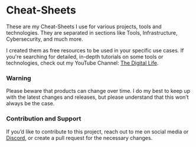 # Cheat-Sheets

These are my Cheat-Sheets I use for various projects, tools and technologies. They are separated in sections like Tools, Infrastructure, Cybersecurity, and much more.

I created them as free resources to be used in your specific use cases. If you're searching for detailed, in-depth tutorials on some tools or technologies, check out my YouTube Channel: [The Digital Life](https://www.youtube.com/channel/UCZNhwA1B5YqiY1nLzmM0ZRg).

### Warning

Please beware that products can change over time. I do my best to keep up with the latest changes and releases, but please understand that this won’t always be the case.

### Contribution and Support

If you’d like to contribute to this project, reach out to me on social media or [Discord](https://discord.gg/bz2SN7d), or create a pull request for the necessary changes.